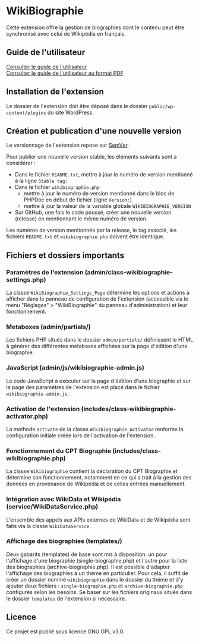 # WikiBiographie

Cette extension offre la gestion de biographies dont le contenu peut être synchronisé avec celui de Wikipédia en français.

## Guide de l'utilisateur

[Consulter le guide de l'utilisateur](./doc/user_guide.md)  
[Consulter le guide de l'utilisateur au format PDF](./doc/user_guide.pdf)  

## Installation de l'extension

Le dossier de l'extension doit être déposé dans le dossier `public/wp-content/plugins` du site WordPress.

## Création et publication d'une nouvelle version

Le versionnage de l'extension repose sur [SemVer](https://semver.org/).

Pour publier une nouvelle version stable, les éléments suivants sont à considérer :
- Dans le fichier `README.txt`, mettre à jour le numéro de version mentionné à la ligne `Stable tag:`
- Dans le fichier `wikibiographie.php`
  - mettre à jour le numéro de version mentionné dans le bloc de PHPDoc en début de fichier (ligne `Version:`)
  - mettre à jour la valeur de la variable globale `WIKIBIOGRAPHIE_VERSION`
- Sur GitHub, une fois le code poussé, créer une nouvelle version (release) en mentionnant le même numéro de version.

Les numéros de version mentionnés par la release, le tag associé, les fichiers `README.txt` et `wikibiographie.php` doivent être identique.

## Fichiers et dossiers importants

### Paramètres de l'extension (admin/class-wikibiographie-settings.php)

La classe `WikiBiographie_Settings_Page` détermine les options et actions à afficher dans le panneau de configuration de l'extension (accessible via le menu "Réglages" > "WikiBiographie" du panneau d'administration) et leur fonctionnement.

### Metaboxes (admin/partials/)

Les fichiers PHP situés dans le dossier `admin/partials/` définissent le HTML à générer des différentes metaboxes affichées sur la page d'édition d'une biographie.

### JavaScript (admin/js/wikibiographie-admin.js)

Le code JavaScript à exécuter sur la page d'édition d'une biographie et sur la page des paramètres de l'extension est placé dans le fichier `wikibiographie-admin.js`.

### Activation de l'extension (includes/class-wikibiographie-activator.php)

La méthode `activate` de la classe `Wikibiographie_Activator` renferme la configuration initiale créée lors de l'activation de l'extension.

### Fonctionnement du CPT Biographie (includes/class-wikibiographie.php)

La classe `Wikibiographie` contient la déclaration du CPT Biographie et détermine son fonctionnement, notamment en ce qui a trait à la gestion des données en provenance de Wikipédia et de celles entrées manuellement.

### Intégration avec WikiData et Wikipédia (service/WikiDataService.php)

L'ensemble des appels aux APIs externes de WikiData et de Wikipédia sont faits via la classe `WikiDataService`.

### Affichage des biographies (templates/)

Deux gabarits (templates) de base sont mis à disposition: un pour l'affichage d'une biographie (single-biographie.php) et l'autre pour la liste des biographies (archive-biographie.php).
Il est possible d'adapter l'affichage des biographies à un thème en particulier. Pour cela, il suffit de créer un dossier nommé `wikibiographie` dans le dossier du thème et d'y ajouter deux fichiers : `single-biographie.php` et `archive-biographie.php` configurés selon les besoins. Se baser sur les fichiers originaux situés dans le dossier `templates` de l'extension si nécessaire.

## Licence

Ce projet est publié sous licence GNU GPL v3.0.